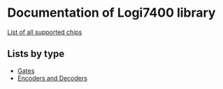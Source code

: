 # Documentation of Logi7400 library

[List of all supported chips](list.md)

## Lists by type

- [Gates](gates.md)
- [Encoders and Decoders](encoders_decoders.md)

